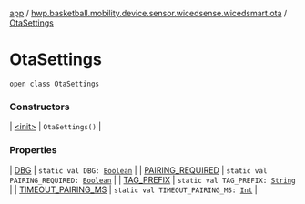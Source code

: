 [app](../../index.md) / [hwp.basketball.mobility.device.sensor.wicedsense.wicedsmart.ota](../index.md) / [OtaSettings](.)

# OtaSettings

`open class OtaSettings`

### Constructors

| [&lt;init&gt;](-init-.md) | `OtaSettings()` |

### Properties

| [DBG](-d-b-g.md) | `static val DBG: `[`Boolean`](https://kotlinlang.org/api/latest/jvm/stdlib/kotlin/-boolean/index.html) |
| [PAIRING_REQUIRED](-p-a-i-r-i-n-g_-r-e-q-u-i-r-e-d.md) | `static val PAIRING_REQUIRED: `[`Boolean`](https://kotlinlang.org/api/latest/jvm/stdlib/kotlin/-boolean/index.html) |
| [TAG_PREFIX](-t-a-g_-p-r-e-f-i-x.md) | `static val TAG_PREFIX: `[`String`](https://kotlinlang.org/api/latest/jvm/stdlib/kotlin/-string/index.html) |
| [TIMEOUT_PAIRING_MS](-t-i-m-e-o-u-t_-p-a-i-r-i-n-g_-m-s.md) | `static val TIMEOUT_PAIRING_MS: `[`Int`](https://kotlinlang.org/api/latest/jvm/stdlib/kotlin/-int/index.html) |

